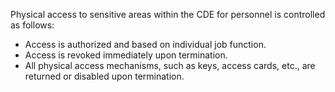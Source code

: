 Physical access to sensitive areas within the CDE for personnel is controlled as follows:

- Access is authorized and based on individual job function.
- Access is revoked immediately upon termination.
- All physical access mechanisms, such as keys, access cards, etc., are returned or disabled upon termination.